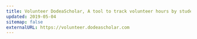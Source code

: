 ```yaml
---
title: Volunteer DodeaScholar, A tool to track volunteer hours by students
updated: 2019-05-04
sitemap: false
externalURL: https://volunteer.dodeascholar.com
---
```


